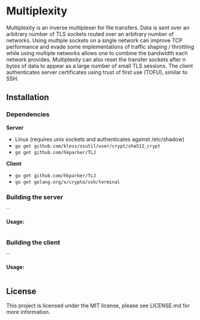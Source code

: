 Multiplexity
============

Multiplexity is an inverse multiplexer for file transfers.  Data is sent over an arbitrary number of TLS sockets routed over an arbitrary number of networks.  Using multiple sockets on a single network can improve TCP performance and evade some implementations of traffic shaping / throttling while using multiple networks allows one to combine the bandwidth each network provides.  Multiplexity can also reset the transfer sockets after n bytes of data to appear as a large number of small TLS sessions.  The client authenticates server certificates using trust of first use (TOFU), similar to SSH.

Installation
------------

### Dependencies ###

**Server**

* Linux (requires unix sockets and authenticates against /etc/shadow)
* `go get github.com/kless/osutil/user/crypt/sha512_crypt`
* `go get github.com/hkparker/TLJ`

**Client**

* `go get github.com/hkparker/TLJ`
* `go get golang.org/x/crypto/ssh/terminal`

### Building the server ###

``

**Usage:**

```
```

### Building the client ###

``

**Usage:**

```
```

License
-------

This project is licensed under the MIT license, please see LICENSE.md for more information.
